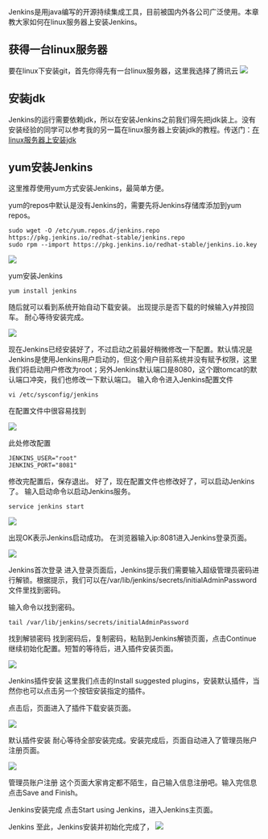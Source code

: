 
Jenkins是用java编写的开源持续集成工具，目前被国内外各公司广泛使用。本章教大家如何在linux服务器上安装Jenkins。

## 获得一台linux服务器
要在linux下安装git，首先你得先有一台linux服务器，这里我选择了腾讯云
![](https://gitee.com/Wzhichao/img/raw/master/uPic/DJRKTi06%20.png)

##  安装jdk
Jenkins的运行需要依赖jdk，所以在安装Jenkins之前我们得先把jdk装上。没有安装经验的同学可以参考我的另一篇在linux服务器上安装jdk的教程。传送门：[在linux服务器上安装jdk](https://segmentfault.com/a/1190000039956220)

## yum安装Jenkins
这里推荐使用yum方式安装Jenkins，最简单方便。

yum的repos中默认是没有Jenkins的，需要先将Jenkins存储库添加到yum repos。

```
sudo wget -O /etc/yum.repos.d/jenkins.repo https://pkg.jenkins.io/redhat-stable/jenkins.repo
sudo rpm --import https://pkg.jenkins.io/redhat-stable/jenkins.io.key
```

![](https://gitee.com/Wzhichao/img/raw/master/uPic/HV40p625%20.jpg)

yum安装Jenkins

```
yum install jenkins
```

随后就可以看到系统开始自动下载安装。
出现提示是否下载的时候输入y并按回车。
耐心等待安装完成。

![](https://gitee.com/Wzhichao/img/raw/master/uPic/UhLrYS49%20.jpg)

现在Jenkins已经安装好了，不过启动之前最好稍微修改一下配置。默认情况是Jenkins是使用Jenkins用户启动的，但这个用户目前系统并没有赋予权限，这里我们将启动用户修改为root；另外Jenkins默认端口是8080，这个跟tomcat的默认端口冲突，我们也修改一下默认端口。
输入命令进入Jenkins配置文件

```
vi /etc/sysconfig/jenkins
```
在配置文件中很容易找到

![](https://gitee.com/Wzhichao/img/raw/master/uPic/V9l1sV30%20.jpg)

此处修改配置
```
JENKINS_USER="root"
JENKINS_PORT="8081"
```

修改完配置后，保存退出。
好了，现在配置文件也修改好了，可以启动Jenkins了。
输入启动命令以启动Jenkins服务。

```
service jenkins start
```

![](https://gitee.com/Wzhichao/img/raw/master/uPic/onfXOM25%20.jpg)

出现OK表示Jenkins启动成功。
在浏览器输入ip:8081进入Jenkins登录页面。

![](https://gitee.com/Wzhichao/img/raw/master/uPic/IGjyP848%20.jpg)

Jenkins首次登录
进入登录页面后，Jenkins提示我们需要输入超级管理员密码进行解锁。根据提示，我们可以在/var/lib/jenkins/secrets/initialAdminPassword文件里找到密码。

输入命令以找到密码。

```
tail /var/lib/jenkins/secrets/initialAdminPassword
```
找到解锁密码
找到密码后，复制密码，粘贴到Jenkins解锁页面，点击Continue继续初始化配置。短暂的等待后，进入插件安装页面。

![](https://gitee.com/Wzhichao/img/raw/master/uPic/YOCsj337%20.jpg)

Jenkins插件安装
这里我们点击的Install suggested plugins，安装默认插件，当然你也可以点击另一个按钮安装指定的插件。

点击后，页面进入了插件下载安装页面。

![](https://gitee.com/Wzhichao/img/raw/master/uPic/VJppCr49%20.jpg)


默认插件安装
耐心等待全部安装完成。安装完成后，页面自动进入了管理员账户注册页面。

![](https://gitee.com/Wzhichao/img/raw/master/uPic/n9GCRN21%20.jpg)

管理员账户注册
这个页面大家肯定都不陌生，自己输入信息注册吧。输入完信息点击Save and Finish。

Jenkins安装完成
点击Start using Jenkins，进入Jenkins主页面。

Jenkins
至此，Jenkins安装并初始化完成了，
![](https://gitee.com/Wzhichao/img/raw/master/uPic/pftEC404%20.jpg)
